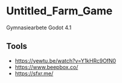 # Untitled_Farm_Game
Gymnasiearbete
Godot 4.1

## Tools
- https://yewtu.be/watch?v=Y1kHRc9OfN0
- https://www.beepbox.co/
- https://sfxr.me/

